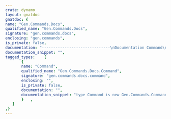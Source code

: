 ```yaml
---
crate: dynamo
layout: gnatdoc
gnatdoc: {
name: "Gen.Commands.Docs",
qualified_name: "Gen.Commands.Docs",
signature: "gen.commands.docs",
enclosing: "gen.commands",
is_private: false,
documentation: "------------------------------\nDocumentation Command\n------------------------------\nThis command extracts documentation from the project files and collect them\ntogether to build the project documentation.",
documentation_snippet: "",
tagged_types:    [
       {
       name: "Command",
       qualified_name: "Gen.Commands.Docs.Command",
       signature: "gen.commands.docs.command",
       enclosing: "",
       is_private: false,
       documentation: "",
       documentation_snippet: "type Command is new Gen.Commands.Command with null record;",
       }   ,
   ]
,}
---
```

